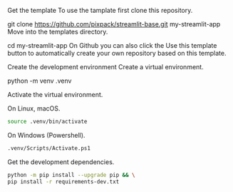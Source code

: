 Get the template
To use the tamplate first clone this repository.

git clone https://github.com/pixpack/streamlit-base.git my-streamlit-app
Move into the templates directory.

cd my-streamlit-app
On Github you can also click the Use this template button to automatically create your own repository based on this template.

Create the development environment
Create a virtual environment.

python -m venv .venv

Activate the virtual environment.

On Linux, macOS.

```bash
source .venv/bin/activate
```

On Windows (Powershell).

```bash
.venv/Scripts/Activate.ps1
```

Get the development dependencies.

```bash
python -m pip install --upgrade pip && \
pip install -r requirements-dev.txt
```